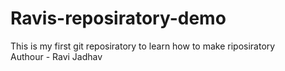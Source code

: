 # Ravis-reposiratory-demo
This is my first git reposiratory to learn how to make riposiratory
<br>
Authour - Ravi Jadhav

